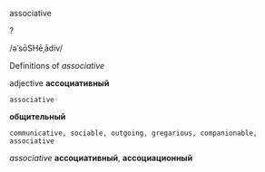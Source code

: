 associative

?

/əˈsōSHēˌādiv/

Definitions of _associative_

adjective
**ассоциативный**

    associative
**общительный**

    communicative, sociable, outgoing, gregarious, companionable, associative

_associative_
**ассоциативный**, **ассоциационный**